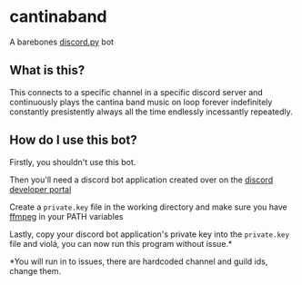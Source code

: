 # cantinaband
A barebones [discord.py](https://github.com/Rapptz/discord.py) bot

## What is this?
This connects to a specific channel in a specific discord server and continuously plays the cantina band music on loop forever indefinitely constantly presistently always all the time endlessly incessantly repeatedly.

## How do I use this bot?
Firstly, you shouldn't use this bot.

Then you'll need a discord bot application created over on the [discord developer portal](https://discord.com/developers/applications)

Create a `private.key` file in the working directory and make sure you have [ffmpeg](https://ffmpeg.org/) in your PATH variables

Lastly, copy your discord bot application's private key into the `private.key` file and violá, you can now run this program without issue.*


*You will run in to issues, there are hardcoded channel and guild ids, change them.

